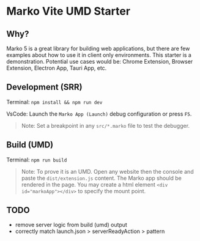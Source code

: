 Marko Vite UMD Starter
==================================

## Why?
Marko 5 is a great library for building web applications, but there are few examples about how to use it in client only environments. This starter is a demonstration.
Potential use cases would be: Chrome Extension, Browser Extension, Electron App, Tauri App, etc.

## Development (SRR)

Terminal: `npm install && npm run dev`

VsCode: Launch the `Marko App (Launch)` debug configuration or press `F5`.
> Note: Set a breakpoint in any `src/*.marko` file to test the debugger.

## Build (UMD)

Terminal: `npm run build`

> Note: To prove it is an UMD. Open any website then the console and paste the `dist/extension.js` content. The Marko app should be rendered in the page. You may create a html element `<div id="markoApp"></div>` to specify the mount point.

## TODO
- remove server logic from build (umd) output
- correctly match launch.json > serverReadyAction > pattern
